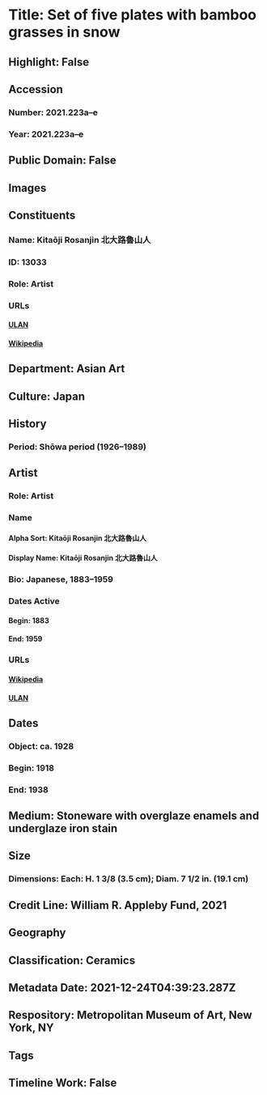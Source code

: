 # Title: Set of five plates with bamboo grasses in snow
## Highlight: False
## Accession
### Number: 2021.223a–e
### Year: 2021.223a–e
## Public Domain: False
## Images
## Constituents
### Name: Kitaōji Rosanjin 北大路魯山人
### ID: 13033
### Role: Artist
### URLs
#### [ULAN](http://vocab.getty.edu/page/ulan/500123494)
#### [Wikipedia](https://www.wikidata.org/wiki/Q7367324)
## Department: Asian Art
## Culture: Japan
## History
### Period: Shōwa period (1926–1989)
## Artist
### Role: Artist
### Name
#### Alpha Sort: Kitaōji Rosanjin 北大路魯山人
#### Display Name: Kitaōji Rosanjin 北大路魯山人
### Bio: Japanese, 1883–1959
### Dates Active
#### Begin: 1883
#### End: 1959
### URLs
#### [Wikipedia](https://www.wikidata.org/wiki/Q7367324)
#### [ULAN](http://vocab.getty.edu/page/ulan/500123494)
## Dates
### Object: ca. 1928
### Begin: 1918
### End: 1938
## Medium: Stoneware with overglaze enamels and underglaze iron stain
## Size
### Dimensions: Each: H. 1 3/8 (3.5 cm); Diam. 7 1/2 in. (19.1 cm)
## Credit Line: William R. Appleby Fund, 2021
## Geography
## Classification: Ceramics
## Metadata Date: 2021-12-24T04:39:23.287Z
## Respository: Metropolitan Museum of Art, New York, NY
## Tags
## Timeline Work: False